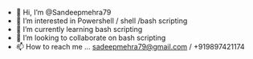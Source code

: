 - 👋 Hi, I’m @Sandeepmehra79
- 👀 I’m interested in Powershell / shell /bash scripting
- 🌱 I’m currently learning bash scripting
- 💞️ I’m looking to collaborate on bash scripting
- 📫 How to reach me ... sadeepmehra79@gmail.com / +919897421174

<!---
Sandeepmehra79/Sandeepmehra79 is a ✨ special ✨ repository because its `README.md` (this file) appears on your GitHub profile.
You can click the Preview link to take a look at your changes.
--->

